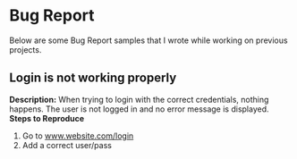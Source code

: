 # Bug Report

Below are some Bug Report samples that I wrote while working on previous projects.

## Login is not working properly

**Description:**
When trying to login with the correct credentials, nothing happens. The user is not logged in and no error message is displayed.
**Steps to Reproduce**
1. Go to www.website.com/login
2. Add a correct user/pass
